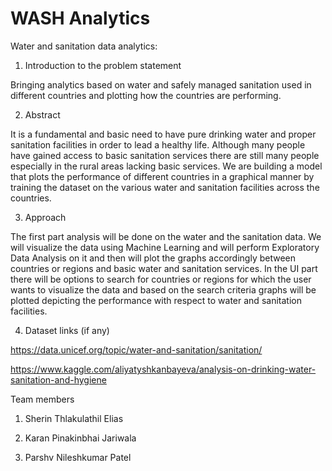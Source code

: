 # WASH Analytics
Water and sanitation data analytics:

1. Introduction to the problem statement

Bringing analytics based on water and safely managed sanitation used in different countries and plotting how the countries are performing. 

2. Abstract

It is a fundamental and basic need to have pure drinking water and proper sanitation facilities in order to lead a healthy life. Although many people have gained access to basic sanitation services there are still many people especially in the rural areas lacking basic services. We are building a model that plots the performance of different countries in a graphical manner by training the dataset on the various water and sanitation facilities across the countries.

3. Approach

The first part analysis will be done on the water and the sanitation data. We will visualize the data using Machine Learning and will perform Exploratory Data Analysis on it and then will plot the graphs accordingly between countries or regions and basic water and sanitation services. In the UI part there will be options to search for countries or regions for which the user wants to visualize the data and based on the search criteria graphs will be plotted depicting the performance with respect to water and sanitation facilities.

4. Dataset links (if any)

https://data.unicef.org/topic/water-and-sanitation/sanitation/

https://www.kaggle.com/aliyatyshkanbayeva/analysis-on-drinking-water-sanitation-and-hygiene

Team members

1. Sherin Thlakulathil Elias

2. Karan Pinakinbhai Jariwala

3. Parshv Nileshkumar Patel
